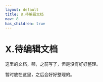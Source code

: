 ```yaml
---
layout: default
title: 8.待编辑文档
nav: 8
has_children: true
---
```



X.待编辑文档
=========================================================
这里的文档，额，之前写了，但是没有好好整理。

暂时放在这里，之后会好好整理的。